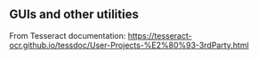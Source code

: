 ## GUIs and other utilities
From Tesseract documentation: https://tesseract-ocr.github.io/tessdoc/User-Projects-%E2%80%93-3rdParty.html
